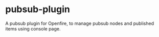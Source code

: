 pubsub-plugin
=============

A pubsub plugin for Openfire, to manage pubsub nodes and published items using console page.
